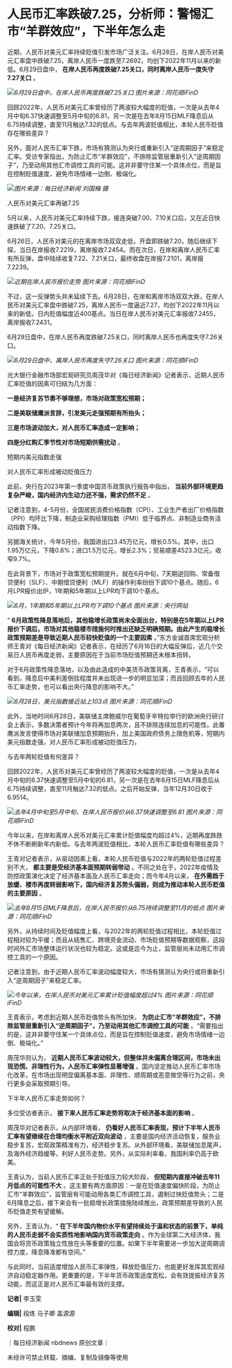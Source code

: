 

# 人民币汇率跌破7.25，分析师：警惕汇市“羊群效应”，下半年怎么走

近期，人民币对美元汇率持续贬值引发市场广泛关注。6月28日，在岸人民币对美元汇率盘中跌破7.25，离岸人民币一度跌至7.2692，均创下2022年11月以来的新低。6月29日盘中，
**在岸人民币再度跌破7.25关口，同时离岸人民币一度失守7.27关口** 。

![](https://inews.gtimg.com/om_bt/OIkntKhQnahh4kCaGWtNFTp5_Fa2z4B92lGe1ra1pL1Y4AA/1000)_6月29日盘中，在岸人民币再度跌破7.25关口
图片来源：同花顺iFinD_

回顾2022年，人民币对美元汇率曾经历了两波较大幅度的贬值，一次是从去年4月中旬6.37快速调整至5月中旬的6.81，另一次是在去年8月15日MLF降息后从6.75持续调整，直至11月触达7.32的低点。与去年两波贬值相比，本轮人民币贬值存在哪些差异？

另外，面对人民币汇率下跌，市场有猜测认为央行或重新引入“逆周期因子”来稳定汇率。受访专家指出，为防止汇市“羊群效应”，不排除监管层重新引入“逆周期因子”，乃至动用其他汇市调控工具的可能。这并非要守住某一个具体点位，而是旨在控制贬值速度，避免市场情绪一边倒、极端化。

![](https://inews.gtimg.com/om_bt/OeHwZX9shXhXGSnw-iGotqnM6AmiMIq_Rg-Tcc4dOqxaUAA/1000)_图片来源：每日经济新闻 刘国梅 摄_

人民币对美元汇率再破7.25

5月以来，人民币对美元汇率持续下跌，接连突破7.00、7.10关口后，又在近日快速跌破了7.20、7.25关口。

6月26日，人民币对美元的在离岸市场双双走低，开盘即跌破7.20，随后继续下探，当日在岸报收7.2219，离岸报收7.2454。而在次日，在岸和离岸人民币汇率有所反弹，盘中陆续收复7.22、7.21关口，最终收盘在岸报7.2101，离岸报7.2239。

![](https://inews.gtimg.com/om_bt/O3BcGEk8JKq6VU7WvERwuiSRWKgGj1CgvW8yjMN5jvyOkAA/1000)_近期在岸人民币报价走势
图片来源：同花顺iFinD_

不过，这一反弹势头并未延续下去。6月28日，在岸和离岸市场双双大跌，在岸人民币对美元汇率盘中跌破7.25，离岸人民币一度逼近7.27，均创下2022年11月以来的新低，日内贬值幅度近400基点。当日在岸人民币对美元汇率报收7.2455，离岸报收7.2431。

6月29日盘中，在岸人民币再度跌破7.25关口，同时离岸人民币也再度失守7.26关口。

![](https://inews.gtimg.com/om_bt/OvOlctGTuHLBrT2nfHJJQTJ0BhGrdrKuAknuuqh3ctiMAAA/1000)_6月29日盘中，离岸人民币再度失守7.26关口
图片来源：同花顺iFinD_

光大银行金融市场部宏观研究员周茂华对《每日经济新闻》记者表示，近期人民币汇率贬值的因素可归结为几方面：

**一是经济复苏节奏不够理想，市场对政策宽松预期；**

**二是美联储鹰派言辞，引发美元走强预期有所抬头；**

**三是市场波动加大，对人民币汇率造成一定影响；**

**四是分红购汇季节性对市场短期供需扰动** 。

短期内美元指数走强

对人民币汇率形成被动贬值压力

此前，央行在2023年第一季度中国货币政策执行报告中指出， **当前外部环境更趋复杂严峻，国内经济内生动力还不强，需求仍然不足** 。

记者注意到，4-5月份，全国居民消费价格指数（CPI）、工业生产者出厂价格指数（PPI）均环比下降，制造业采购经理指数（PMI）低于临界点、非制造业商务活动指数下降。

另据海关统计，今年5月份，我国进出口3.45万亿元，增长0.5%。其中，出口1.95万亿元，下降0.8%；进口1.5万亿元，增长2.3%；贸易顺差4523.3亿元，收窄9.7%。

在此背景下，市场对于政策宽松预期提升。就在6月中旬，7天期逆回购、常备借贷便利（SLF）、中期借贷便利（MLF）的操作利率纷纷下调10个基点。随后，6月LPR报价出炉，1年期和5年期以上LPR均下调10个基点。

![](https://inews.gtimg.com/om_bt/OmC0vgPrWHGF9Ce_emCT-HRUGfQtSMLpgLYwnEbdxCWIoAA/1000)_6月，1年期和5年期以上LPR均下调10个基点 图片来源：央行网站_

“
**6月政策性降息落地后，其他稳增长政策尚未全面出台，特别是在5年期以上LPR报价下调后，市场对其他稳楼市措施何时推出还缺乏明确预期。由此产生的稳增长政策预期差是导致近期人民币较快贬值的一个主要因素**
。”东方金诚首席宏观分析师王青对《每日经济新闻》记者表示，在经历了6月16日的大幅反弹后，近几个交易日人民币再度走弱，主要原因在于当前市场贬值预期还未根本扭转。

对于6月政策性降息落地，以及由此造成的中美货币政策背离，王青表示，“可以看到，降息后中美利差倒挂程度并未出现进一步的明显加深；而且回顾去年的人民币汇率走势，也可以看出央行降息的影响不大。”

![](https://inews.gtimg.com/om_bt/OrRjE27_Hfg1iVmMoGUA0Dr10UIi7XnWOVjpCeKRDiRI8AA/1000)_6月28日，美元指数接近站上103点
图片来源：同花顺iFinD_

此外，当地时间6月28日，美联储主席鲍威尔在葡萄牙辛特拉举行的欧洲央行研讨会上表示，多数决策者预计今年将再加息两次，且不排除连续加息的可能性。此番鹰派发言使得市场对美联储加息预期抬升，加上美国政府债务上限危机等，短期内美元指数走强，对人民币汇率形成被动贬值压力。

与去年两轮贬值有何差异？

回顾2022年，人民币对美元汇率曾经历了两波较大幅度的贬值，一次是从去年4月中旬的6.37快速调整至5月中旬的6.81，另一次是在去年8月15日MLF降息后从6.75持续调整，直至11月触达7.32的低点。之后开始反弹，当年12月30日收于6.9514。

![](https://inews.gtimg.com/om_bt/Ov_wdiSIvDPay1v1pHJOvRy24-Zu6h8u8hAamyhClbBBgAA/1000)_去年4月中旬至5月中旬，在岸人民币报价从6.37快速调整至6.81
图片来源：同花顺iFinD_

今年以来，在岸和离岸人民币对美元汇率累计贬值幅度均超过4%，近期再度跌跌不休不断刷新年内新低。与去年两波贬值相比，本轮人民币汇率贬值有哪些差异？

王青对记者表示，从驱动因素上看，本轮人民币贬值与2022年的两轮贬值过程差别不大， **都主要是受经济基本面预期转弱带动**
。不同之处在于，2022年疫情及防控政策演化决定了经济基本面及人民币汇率走向；而今年4月以来，
**在外需趋于放缓、楼市再度转弱影响下，国内经济复苏势头偏弱，则成为推动本轮人民币贬值的主要原因** 。

![](https://inews.gtimg.com/om_bt/Otlysep_-wP_C9betaOLGG8vjAhrNw0pJuRIkGlE2sHcAAA/1000)_去年8月15日MLF降息后，在岸人民币报价从6.75持续调整至11月的低点
图片来源：同花顺iFinD_

另外，从持续时间及贬值幅度上看，与2022年的两轮贬值过程相比，本轮贬值过程相对较为平缓；而且从结售汇、跨境资金流动、市场贬值预期等数据观察，这段时间外汇市场整体运行状况也较为稳定。这或是迄今为止，监管层尚未动用汇市调控工具的一个原因。

记者注意到，由于近期人民币汇率波动幅度较大，市场有猜测认为央行或将重新引入“逆周期因子”来稳定汇率。

![](https://inews.gtimg.com/om_bt/OQF-sTi7Hbav9jyst3I6NLSraMw8FDkPgngHSrYViH2CkAA/1000)_今年以来，在岸人民币对美元汇率累计贬值幅度超过4%
图片来源：同花顺iFinD_

王青表示，考虑到近期人民币贬值势头有所加快， **为防止汇市“羊群效应”，不排除监管层重新引入“逆周期因子”，乃至动用其他汇市调控工具的可能**
。“需要指出的是，这并非要守住某一个具体点位，而是旨在控制贬值速度，避免市场情绪一边倒、极端化。”

周茂华则认为， **近期人民币汇率波动较大，但整体并未偏离合理区间，市场未出现恐慌、非理性行为，人民币汇率弹性显著增强**
。国内坚定推动人民币汇率市场化改革，在市场出现明显偏离基本面、非理性、顺周期或恶意做空等行为之前，央行更多会采取预期引导。

下半年人民币汇率走势如何？

多位受访者表示， **接下来人民币汇率走势将取决于经济基本面的影响** 。

周茂华对记者表示，从内部环境看， **仍看好人民币汇率表现，预计下半年人民币汇率有望继续在合理均衡水平附近双向波动**
，主要是国内经济活动恢复，服务业稳步复苏，宏观政策精准有力，经济稳步复苏。从外部环境看，美联储加息尾声，及海外经济趋缓等，利好人民币走势。另外，从实际利率看，我国利率仍高于欧美。

王青认为，当前人民币汇率正处于贬值压力较大阶段， **但短期内直接冲破去年11月低点的可能性不大**
。这主要有两方面原因：一是在贬值速度偏快阶段，为防止汇市“羊群效应”，监管层有可能动用各类汇市调控工具，遏制过快贬值势头；二是6月降息之后，接下来会有一批稳增长政策措施陆续推出，政策预期差导致的人民币贬值走势有望缓解。

另外，王青认为，“ **在下半年国内物价水平有望持续处于温和状态的前景下，单纯的人民币走弱不会实质性地影响国内货币政策走向**
。作为全球第二大经济体，我国会将货币政策独立性放在头等重要的位置。如果下半年需要进一步加大逆周期调控力度，降息降准都有空间。”

与此同时，当前适度增加人民币汇率弹性，释放贬值压力，也能更好发挥其宏观经济自动稳定器作用。更重要的是，下半年货币政策适度宽松，会有效提振经济复苏动能，而这正是对人民币汇率最有效的支撑。

**记者|** 李玉雯

**编辑|** 段炼 马子卿 盖源源

**校对|** 程鹏

｜每日经济新闻 nbdnews 原创文章｜

未经许可禁止转载、摘编、复制及镜像等使用

